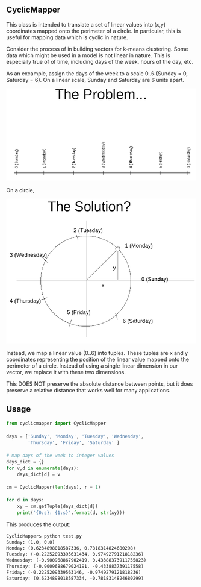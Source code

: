 CyclicMapper
------------
This class is intended to translate a set of linear values into (x,y)
coordinates mapped onto the perimeter of a circle.  In particular, this is
useful for mapping data which is cyclic in nature.

Consider the process of in building vectors for k-means clustering.  Some data
which might be used in a model is not linear in nature.  This is especially
true of of time, including days of the week, hours of the day, etc.

As an excample, assign the days of the week to a scale 0..6 (Sunday = 0,
Saturday = 6).  On a linear scale, Sunday and Saturday are 6 units apart.

![CyclicMapper problem](https://github.com/jcwoods/CyclicMapper/blob/master/images/CyclicData-problem.png?raw=true)

On a circle,

![CyclicMapper solution](https://github.com/jcwoods/CyclicMapper/blob/master/images/CyclicData-solution.png?raw=true)

Instead, we map a linear value (0..6) into tuples.  These tuples are x and y
coordinates representing the position of the linear value mapped onto the
perimeter of a circle.  Instead of using a single linear dimension in our
vector, we replace it with these two dimensions.

This DOES NOT preserve the absolute distance between points, but it does
preserve a relative distance that works well for many applications.


Usage
------------
```python
from cyclicmapper import CyclicMapper

days = ['Sunday', 'Monday', 'Tuesday', 'Wednesday',
        'Thursday', 'Friday', 'Saturday' ]

# map days of the week to integer values
days_dict = {}
for v,d in enumerate(days):
    days_dict[d] = v

cm = CyclicMapper(len(days), r = 1)

for d in days:
    xy = cm.getTuple(days_dict[d])
    print('{0:s}: {1:s}'.format(d, str(xy)))
```

This produces the output:

```
CyclicMapper$ python test.py 
Sunday: (1.0, 0.0)
Monday: (0.6234898018587336, 0.7818314824680298)
Tuesday: (-0.22252093395631434, 0.9749279121818236)
Wednesday: (-0.900968867902419, 0.43388373911755823)
Thursday: (-0.9009688679024191, -0.433883739117558)
Friday: (-0.2225209339563146, -0.9749279121818236)
Saturday: (0.6234898018587334, -0.7818314824680299)
```

